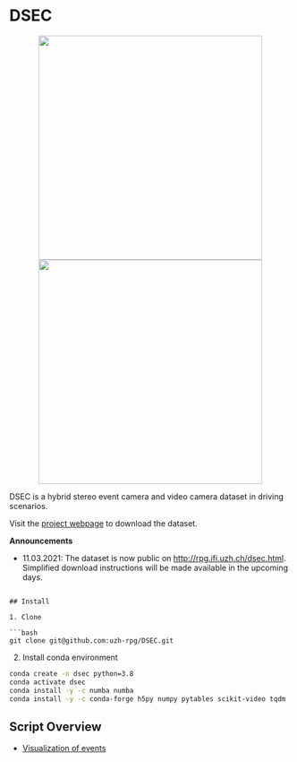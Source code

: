 # DSEC

<p align="center">
   <img src="http://rpg.ifi.uzh.ch/img/datasets/dsec/setup_description.png" width="400"/>
   <img src="http://rpg.ifi.uzh.ch/img/datasets/dsec/dataset_example.png" width="400"/>
</p>

DSEC is a hybrid stereo event camera and video camera dataset in driving scenarios.

Visit the [project webpage](http://rpg.ifi.uzh.ch/dsec.html) to download the dataset.

**Announcements**
- 11.03.2021: The dataset is now public on <http://rpg.ifi.uzh.ch/dsec.html>. Simplified download instructions will be made available in the upcoming days.

```

## Install

1. Clone

```bash
git clone git@github.com:uzh-rpg/DSEC.git
```

2. Install conda environment
```bash
conda create -n dsec python=3.8
conda activate dsec
conda install -y -c numba numba
conda install -y -c conda-forge h5py numpy pytables scikit-video tqdm
```

## Script Overview
- [Visualization of events](scripts/visualization/README.md)
